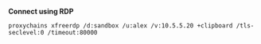 **Connect using RDP**
```
proxychains xfreerdp /d:sandbox /u:alex /v:10.5.5.20 +clipboard /tls-seclevel:0 /timeout:80000
```